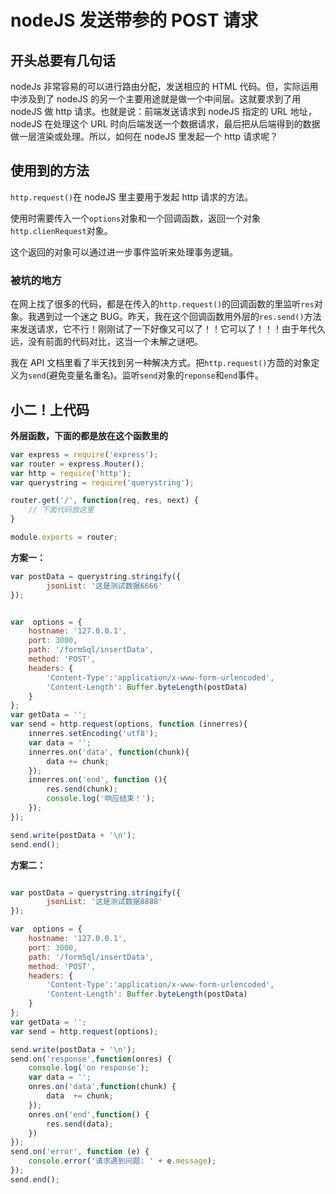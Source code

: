 # nodeJS 发送带参的 POST 请求

## 开头总要有几句话

nodeJs 非常容易的可以进行路由分配，发送相应的 HTML 代码。但，实际运用中涉及到了 nodeJS 的另一个主要用途就是做一个中间层。这就要求到了用 nodeJS 做 http 请求。也就是说：前端发送请求到 nodeJS 指定的 URL 地址，nodeJS 在处理这个 URL 时向后端发送一个数据请求，最后把从后端得到的数据做一层渲染或处理。所以，如何在 nodeJS 里发起一个 http 请求呢？

<!--more-->

## 使用到的方法

`http.request()`在 nodeJS 里主要用于发起 http 请求的方法。

使用时需要传入一个`options`对象和一个回调函数，返回一个对象 `http.clienRequest`对象。

这个返回的对象可以通过进一步事件监听来处理事务逻辑。

### 被坑的地方

在网上找了很多的代码，都是在传入的`http.request()`的回调函数的里监听`res`对象。我遇到过一个迷之 BUG。昨天，我在这个回调函数用外层的`res.send()`方法来发送请求，它不行！刚刚试了一下好像又可以了！！它可以了！！！由于年代久远，没有前面的代码对比，这当一个未解之谜吧。

我在 API 文档里看了半天找到另一种解决方式。把`http.request()`方茴的对象定义为`send`(避免变量名重名)。监听`send`对象的`reponse`和`end`事件。

## 小二！上代码

**外层函数，下面的都是放在这个函数里的**

```javascript
var express = require('express');
var router = express.Router();
var http = require('http');
var querystring = require('querystring');

router.get('/', function(req, res, next) {
    // 下面代码放这里
}

module.exports = router;
```
**方案一：**

```javascript
var postData = querystring.stringify({
        jsonList: '这是测试数据6666'
});


var  options = {
    hostname: '127.0.0.1',
    port: 3000,
    path: '/formSql/insertData',
    method: 'POST',
    headers: {
        'Content-Type':'application/x-www-form-urlencoded',
        'Content-Length': Buffer.byteLength(postData)
    }
};
var getData = '';
var send = http.request(options, function (innerres){
    innerres.setEncoding('utf8');
    var data = '';
    innerres.on('data', function(chunk){
        data += chunk;
    });
    innerres.on('end', function (){
        res.send(chunk);
        console.log('响应结束！');
    });
});

send.write(postData + '\n');
send.end();

```

**方案二：**
```javascript

var postData = querystring.stringify({
        jsonList: '这是测试数据8888'
});

var  options = {
    hostname: '127.0.0.1',
    port: 3000,
    path: '/formSql/insertData',
    method: 'POST',
    headers: {
        'Content-Type':'application/x-www-form-urlencoded',
        'Content-Length': Buffer.byteLength(postData)
    }
};
var getData = '';
var send = http.request(options);

send.write(postData + '\n');
send.on('response',function(onres) {
    console.log('on response');
    var data = '';
    onres.on('data',function(chunk) {
        data  += chunk;
    });
    onres.on('end',function() {
        res.send(data);
    })
});
send.on('error', function (e) {
    console.error('请求遇到问题: ' + e.message);
});
send.end();
```
